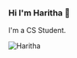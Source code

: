 ### Hi I'm Haritha 👋

I'm a CS Student.

<img src="https://images.pexels.com/photos/3861969/pexels-photo-3861969.jpeg?auto=compress&cs=tinysrgb&dpr=2&h=650&w=940" alt="Haritha" >

<!--
**Haritha2205/Haritha2205** is a ✨ _special_ ✨ repository because its `README.md` (this file) appears on your GitHub profile.

Here are some ideas to get you started:

- 🔭 I’m currently working on ...
- 🌱 I’m currently learning ...
- 👯 I’m looking to collaborate on ...
- 🤔 I’m looking for help with ...
- 💬 Ask me about ...
- 📫 How to reach me: ...
- 😄 Pronouns: ...
- ⚡ Fun fact: ...
-->
